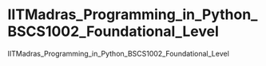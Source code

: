# IITMadras_Programming_in_Python_BSCS1002_Foundational_Level
IITMadras_Programming_in_Python_BSCS1002_Foundational_Level
